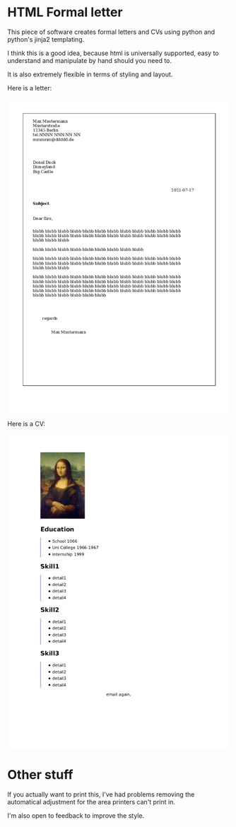 
HTML Formal letter
=======

This piece of software creates formal letters and CVs using python and python's jinja2 templating.

I think this is a good idea, because html is universally supported, easy to understand and manipulate by hand should you need to.

It is also extremely flexible in terms of styling and layout.

Here is a letter:

![See1](./demoletter.jpg)

Here is a CV:

![See2](./demoCV.jpg)


Other stuff
=======

If you actually want to print this, I've had problems removing the automatical adjustment for the area printers can't print in.

I'm also open to feedback to improve the style.
